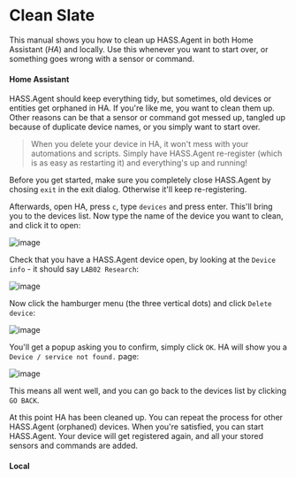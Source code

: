 # Clean Slate

This manual shows you how to clean up HASS.Agent in both Home Assistant (*HA*) and locally. Use this whenever you want to start over, or something goes wrong with a sensor or command.

#### Home Assistant

HASS.Agent should keep everything tidy, but sometimes, old devices or entities get orphaned in HA. If you're like me, you want to clean them up. Other reasons can be that a sensor or command got messed up, tangled up because of duplicate device names, or you simply want to start over.

> When you delete your device in HA, it won't mess with your automations and scripts. Simply have HASS.Agent re-register (which is as easy as restarting it) and everything's up and running!

Before you get started, make sure you completely close HASS.Agent by chosing `exit` in the exit dialog. Otherwise it'll keep re-registering.

Afterwards, open HA, press `c`, type `devices` and press enter. This'll bring you to the devices list. Now type the name of the device you want to clean, and click it to open:

![image](https://user-images.githubusercontent.com/81011038/174077501-afd7458e-9579-4f30-9e1a-8596c4a31d43.png)

Check that you have a HASS.Agent device open, by looking at the `Device info` - it should say `LAB02 Research`:

![image](https://user-images.githubusercontent.com/81011038/174077693-8e55217b-88fa-431a-8fc3-72c62827d5b1.png)

Now click the hamburger menu (the three vertical dots) and click `Delete device`:

![image](https://user-images.githubusercontent.com/81011038/174077836-6b79412c-7273-4f05-bc1f-05bfb93ccaa2.png)

You'll get a popup asking you to confirm, simply click `OK`. HA will show you a `Device / service not found.` page:

![image](https://user-images.githubusercontent.com/81011038/174077930-07496805-8e97-49c6-a5c7-9572418bc3c3.png)

This means all went well, and you can go back to the devices list by clicking `GO BACK`.

At this point HA has been cleaned up. You can repeat the process for other HASS.Agent (orphaned) devices. When you're satisfied, you can start HASS.Agent. Your device will get registered again, and all your stored sensors and commands are added.

#### Local

